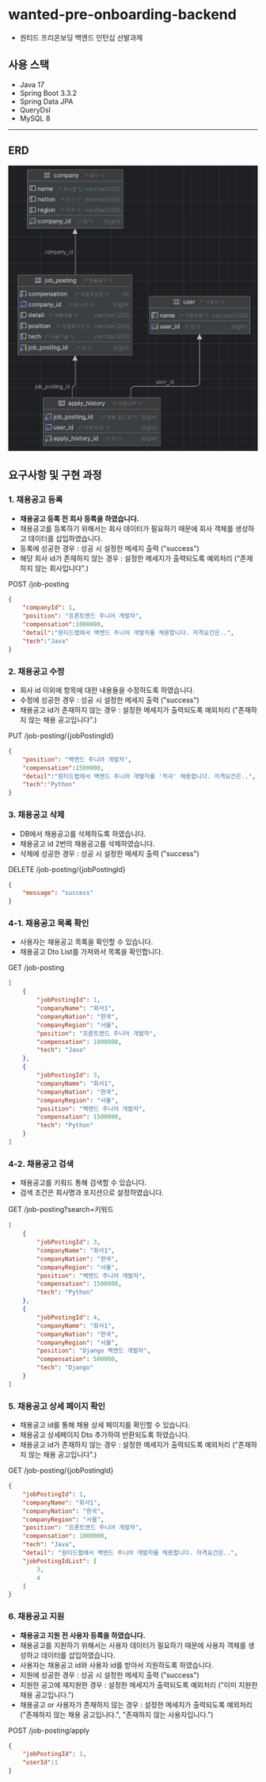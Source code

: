 # wanted-pre-onboarding-backend
- 원티드 프리온보딩 백엔드 인턴십 선발과제

## 사용 스택
- Java 17
- Spring Boot 3.3.2
- Spring Data JPA
- QueryDsl
- MySQL 8
---
## ERD
![erd.png](erd.png)

## 요구사항 및 구현 과정

### 1. 채용공고 등록
- **채용공고 등록 전 회사 등록을 하였습니다.**
- 채용공고를 등록하기 위해서는 회사 데이터가 필요하기 때문에 회사 객체를 생성하고 데이터를 삽입하였습니다.
- 등록에 성공한 경우 : 성공 시 설정한 메세지 출력 ("success")
- 해당 회사 id가 존재하지 않는 경우 : 설정한 메세지가 출력되도록 예외처리 ("존재하지 않는 회사입니다".)

POST /job-posting
```json
{
    "companyId": 1,
    "position": "프론트엔드 주니어 개발자",
    "compensation":1000000,
    "detail":"원티드랩에서 백엔드 주니어 개발자를 채용합니다. 자격요건은..",
    "tech":"Java"
}
```

### 2. 채용공고 수정
- 회사 id 이외에 항목에 대한 내용들을 수정하도록 하였습니다.
- 수정에 성공한 경우 : 성공 시 설정한 메세지 출력 ("success")
- 채용공고 id가 존재하지 않는 경우 : 설정한 메세지가 출력되도록 예외처리 ("존재하지 않는 채용 공고입니다".)

PUT /job-posting/{jobPostingId}
```json
{
    "position": "백엔드 주니어 개발자",
    "compensation":1500000,
    "detail":"원티드랩에서 백엔드 주니어 개발자를 '적극' 채용합니다. 자격요건은..",
    "tech":"Python"
}
```

### 3. 채용공고 삭제
- DB에서 채용공고를 삭제하도록 하였습니다.
- 채용공고 id 2번의 채용공고를 삭제하였습니다.
- 삭제에 성공한 경우 : 성공 시 설정한 메세지 출력 ("success")

DELETE /job-posting/{jobPostingId}
```json
{
    "message": "success"
}
```

### 4-1. 채용공고 목록 확인
- 사용자는 채용공고 목록을 확인할 수 있습니다.
- 채용공고 Dto List<JobPostingResponse>를 가져와서 목록을 확인합니다.

GET /job-posting
```json
[
    {
        "jobPostingId": 1,
        "companyName": "회사1",
        "companyNation": "한국",
        "companyRegion": "서울",
        "position": "프론트엔드 주니어 개발자",
        "compensation": 1000000,
        "tech": "Java"
    },
    {
        "jobPostingId": 3,
        "companyName": "회사1",
        "companyNation": "한국",
        "companyRegion": "서울",
        "position": "백엔드 주니어 개발자",
        "compensation": 1500000,
        "tech": "Python"
    }
]
```

### 4-2. 채용공고 검색
- 채용공고를 키워드 통해 검색할 수 있습니다.
- 검색 조건은 회사명과 포지션으로 설정하였습니다.

GET /job-posting?search=키워드
```json
[
    {
        "jobPostingId": 3,
        "companyName": "회사1",
        "companyNation": "한국",
        "companyRegion": "서울",
        "position": "백엔드 주니어 개발자",
        "compensation": 1500000,
        "tech": "Python"
    },
    {
        "jobPostingId": 4,
        "companyName": "회사1",
        "companyNation": "한국",
        "companyRegion": "서울",
        "position": "Django 백엔드 개발자",
        "compensation": 500000,
        "tech": "Django"
    }
]
```

### 5. 채용공고 상세 페이지 확인
- 채용공고 id를 통해 채용 상세 페이지를 확인할 수 있습니다.
- 채용공고 상세페이지 Dto 추가하여 반환되도록 하였습니다.
- 채용공고 id가 존재하지 않는 경우 : 설정한 메세지가 출력되도록 예외처리 ("존재하지 않는 채용 공고입니다".)

GET /job-posting/{jobPostingId}
```json
{
    "jobPostingId": 1,
    "companyName": "회사1",
    "companyNation": "한국",
    "companyRegion": "서울",
    "position": "프론트엔드 주니어 개발자",
    "compensation": 1000000,
    "tech": "Java",
    "detail": "원티드랩에서 백엔드 주니어 개발자를 채용합니다. 자격요건은..",
    "jobPostingIdList": [
        3,
        4
    ]
}
```

### 6. 채용공고 지원
- **채용공고 지원 전 사용자 등록을 하였습니다.**
- 채용공고를 지원하기 위해서는 사용자 데이터가 필요하기 때문에 사용자 객체를 생성하고 데이터를 삽입하였습니다.
- 사용자는 채용공고 id와 사용자 id를 받아서 지원하도록 하였습니다.
- 지원에 성공한 경우 : 성공 시 설정한 메세지 출력 ("success")
- 지원한 공고에 재지원한 경우 : 설정한 메세지가 출력되도록 예외처리 ("이미 지원한 채용 공고입니다.")
- 채용공고 or 사용자가 존재하지 않는 경우 :
  설정한 메세지가 출력되도록 예외처리
  ("존재하지 않는 채용 공고입니다.", "존재하지 않는 사용자입니다.")

POST /job-posting/apply
```json
{
    "jobPostingId": 1,
    "userId":1
}
```
